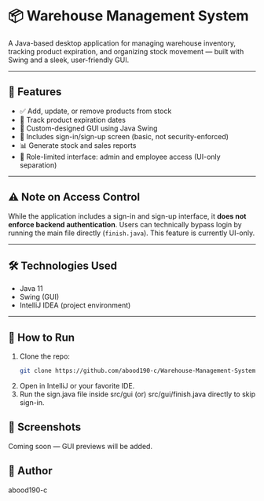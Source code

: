 # 📦 Warehouse Management System

A Java-based desktop application for managing warehouse inventory, tracking product expiration, and organizing stock movement — built with Swing and a sleek, user-friendly GUI.

---

## 🚀 Features

- ✅ Add, update, or remove products from stock
- 📆 Track product expiration dates
- 🧾 Custom-designed GUI using Java Swing
- 🔐 Includes sign-in/sign-up screen (basic, not security-enforced)
- 📊 Generate stock and sales reports
- 🧍 Role-limited interface: admin and employee access (UI-only separation)

---

## ⚠️ Note on Access Control

While the application includes a sign-in and sign-up interface, it **does not enforce backend authentication**. Users can technically bypass login by running the main file directly (`finish.java`). This feature is currently UI-only.

---

## 🛠️ Technologies Used

- Java 11
- Swing (GUI)
- IntelliJ IDEA (project environment)

---

## 🧪 How to Run

1. Clone the repo:
   ```bash
   git clone https://github.com/abood190-c/Warehouse-Management-System.git
2. Open in IntelliJ or your favorite IDE.
3. Run the sign.java file inside src/gui (or) src/gui/finish.java directly to skip sign-in.

## 📸 Screenshots
Coming soon — GUI previews will be added.

## 👤 Author
abood190-c

